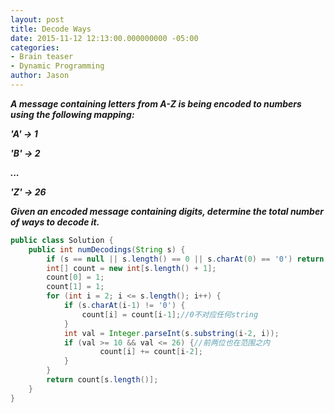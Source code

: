 ```yaml
---
layout: post
title: Decode Ways
date: 2015-11-12 12:13:00.000000000 -05:00
categories:
- Brain teaser
- Dynamic Programming
author: Jason
---
```

<p><strong><em>A message containing letters from A-Z is being encoded to numbers using the following mapping:</p>

'A' -> 1</p>
'B' -> 2</p>
...</p>
'Z' -> 26</p>
Given an encoded message containing digits, determine the total number of ways to decode it.</em></strong></p>
``` java
public class Solution {
    public int numDecodings(String s) {
        if (s == null || s.length() == 0 || s.charAt(0) == '0') return 0;
        int[] count = new int[s.length() + 1];
        count[0] = 1;
        count[1] = 1;
        for (int i = 2; i <= s.length(); i++) {
            if (s.charAt(i-1) != '0') {
                count[i] = count[i-1];//0不对应任何string
            }
            int val = Integer.parseInt(s.substring(i-2, i));
            if (val >= 10 && val <= 26) {//前两位也在范围之内
                    count[i] += count[i-2];
            }
        }
        return count[s.length()];
    }
}
```
